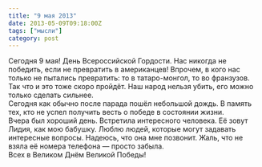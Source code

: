 ```yaml
---
title: "9 мая 2013"
date: 2013-05-09T09:18:00Z
tags: ["мысли"]
category: post
---
```


Сегодня 9 мая! День Всероссийской Гордости. Нас никогда не победить, если не превратить в американцев! Впрочем, в кого нас только не пытались превратить: то в татаро-монгол, то во франзузов. Так что и это тоже скоро пройдёт. Наш народ нельзя убить, его можно только сделать сильнее.  
Сегодня как обычно после парада пошёл небольшой дождь. В память тех, кто не успел получить весть о победе в состоянии жизни.  
Вчера был хороший день. Встретила интересного человека. Её зовут Лидия, как мою бабушку. Люблю людей, которые могут задавать интересные вопросы. Надеюсь, что она мне позвонит. Жаль, что не взяла её номера телефона — просто забыла.  
Всех в Великом Днём Великой Победы!  
